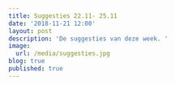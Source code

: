 ```yaml
---
title: Suggesties 22.11- 25.11
date: '2018-11-21 12:00'
layout: post
description: 'De suggesties van deze week. '
image:
  url: /media/suggesties.jpg
blog: true
published: true
---
```


